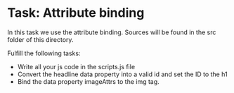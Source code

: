 # Task: Attribute binding

In this task we use the attribute binding. Sources will be found in the src folder of this directory.

Fulfill the following tasks:

- Write all your js code in the scripts.js file
- Convert the headline data property into a valid id and set the ID to the h1
- Bind the data property imageAttrs to the img tag.

